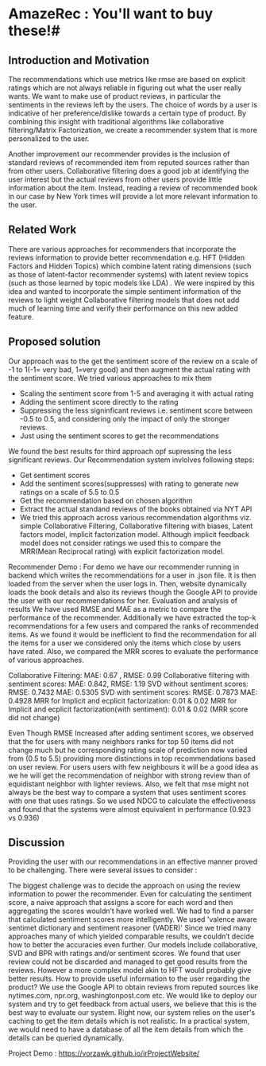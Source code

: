 
# AmazeRec : You'll want to buy these!#


## Introduction and Motivation
The recommendations which use metrics like rmse are based on explicit ratings which are not always reliable in figuring out what the user really wants. We want to make use of product reviews, in particular the sentiments in the reviews left by the users. The choice of words by a user is indicative of her preference/dislike towards a certain type of product. By combining this insight with traditional algorithms like collaborative filtering/Matrix Factorization, we create a recommender system that is more personalized to the user.

Another improvement our recommender provides is the inclusion of standard reviews of recommended item from reputed sources rather than from other users. Collaborative filtering does a good job at identifying the user interest but the actual reviews from other users provide little information about the item. Instead, reading a review of recommended book in our case by New York times will provide a lot more relevant information to the user.

## Related Work
There are various approaches for recommenders that incorporate the reviews information to provide better recommendation e.g. HFT (Hidden Factors and Hidden Topics) which combine latent rating dimensions (such as those of latent-factor recommender systems) with latent review topics (such as those learned by topic models like LDA) . We were inspired by this idea and wanted to incorporate the simple sentiment information of the reviews to light weight Collaborative filtering models that does not add much of learning time and verify their performance on this new added feature.

## Proposed solution
Our approach was to the get the sentiment score of the review on a scale of -1 to 1(-1= very bad, 1=very good) and then augment the actual rating with the sentiment score. We tried various approaches to mix them

- Scaling the sentiment score from 1-5 and averaging it with actual rating
- Adding the sentiment score directly to the rating
- Suppressing the less signinficant reviews i.e. sentiment score between -0.5 to 0.5, and considering only the impact of only the stronger reviews.
- Just using the sentiment scores to get the recommendations


We found the best results for third approach opf supressing the less significant reviews. Our Recommendation system invlolves following steps:
- Get sentiment scores
- Add the sentiment scores(suppresses) with rating to generate new ratings on a scale of 5.5 to 0.5
- Get the recommendation based on chosen algorithm
- Extract the actual standand reviews of the books obtained via NYT API
- We tried this approach across various recommendation algorithms viz. simple Collaborative Filtering, Collaborative filtering with biases, Latent factors model, implicit factorization model. Although implicit feedback model does not consider ratings we used this to compare the MRR(Mean Reciprocal rating) with explicit factorization model. 

Recommender Demo : For demo we have our recommender running in backend which writes the recommendations for a user in .json file. It is then loaded from the server when the user logs in. Then, website dynamically loads the book details and also its reviews though the Google API to provide the user with our recommendations for her.
Evaluation and analysis of results
We have used RMSE and MAE as a metric to compare the performance of the recommender. Additionally we have extracted the top-k recommendations for a few users and compared the ranks of recommended items. As we found it would be inefficient to find the recommendation for all the items for a user we considered only the items which close by users have rated. Also, we compared the MRR scores to evaluate the performance of various approaches.

Collaborative Filtering: MAE: 0.67 , RMSE: 0.99
Collaborative filtering with sentiment scores: MAE: 0.842, RMSE: 1.19
SVD without sentiment scores: RMSE: 0.7432 MAE: 0.5305
SVD with sentiment scores: RMSE: 0.7873 MAE: 0.4928
MRR for Implicit and ecplicit factorization: 0.01 & 0.02
MRR for Implicit and ecplicit factorization(with sentiment): 0.01 & 0.02 (MRR score did not change)


Even Though RMSE Increased after adding sentiment scores, we observed that the for users with many neighbors ranks for top 50 items did not change much but he corresponding rating scale of prediction now varied from (0.5 to 5.5) providing more distinctions in top recommendations based on user review. For users users with few neighbours it will be a good idea as we he will get the recommendation of neighbor with strong review than of equidistant neighbor with lighter reviews. Also, we felt that mse might not always be the best way to compare a system that uses sentiment scores with one that uses ratings. So we used NDCG to calculate the effectiveness and found that the systems were almost equivalent in performance (0.923 vs 0.936)

## Discussion
Providing the user with our recommendations in an effective manner proved to be challenging. There were several issues to consider :

The biggest challenge was to decide the approach on using the review information to power the recommender. Even for calculating the sentiment score, a naive approach that assigns a score for each word and then aggregating the scores wouldn’t have worked well. We had to find a parser that calculated sentiment scores more intelligently. We used 'valence aware sentimet dictionary and sentiment reasoner (VADER)'
Since we tried many approaches many of which yielded comparable results, we couldn’t decide how to better the accuracies even further. Our models include collaborative, SVD and BPR with ratings and/or sentiment scores.
We found that user review could not be discarded and managed to get good results from the reviews. However a more complex model akin to HFT would probably give better results.
How to provide useful information to the user regarding the product?
We use the Google API to obtain reviews from reputed sources like nytimes.com, npr.org, washingtonpost.com etc.
We would like to deploy our system and try to get feedback from actual users, we believe that this is the best way to evaluate our system. Right now, our system relies on the user's caching to get the item details which is not realistic. In a practical system, we would need to have a database of all the item details from which the details can be queried dynamically.


Project Demo : https://vorzawk.github.io/irProjectWebsite/ 
